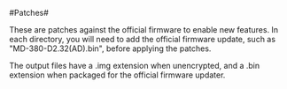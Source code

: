 #Patches#

These are patches against the official firmware to enable new
features.  In each directory, you will need to add the official
firmware update, such as "MD-380-D2.32(AD).bin", before applying the
patches.

The output files have a .img extension when unencrypted, and a .bin
extension when packaged for the official firmware updater.

